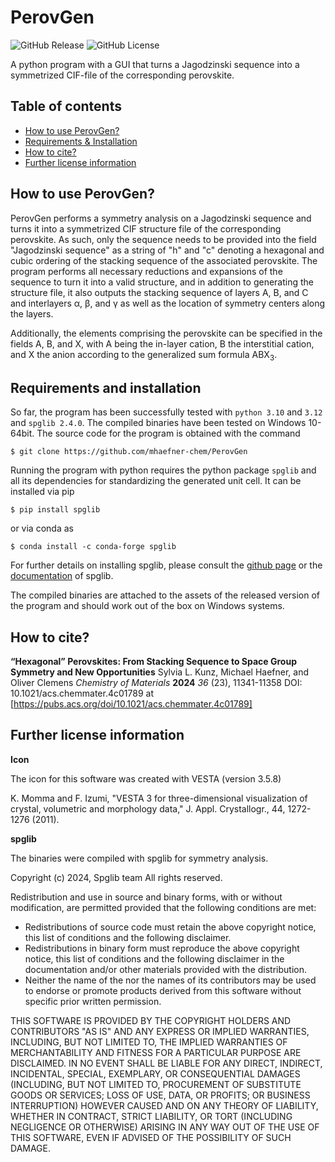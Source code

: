 # PerovGen
![GitHub Release](https://img.shields.io/github/v/release/mhaefner-chem/PerovGen?include_prereleases) ![GitHub License](https://img.shields.io/github/license/mhaefner-chem/PerovGen)

A python program with a GUI that turns a Jagodzinski sequence into a symmetrized CIF-file of the corresponding perovskite.

## Table of contents

- [How to use PerovGen?](#how-to-use-perovgen)
- [Requirements & Installation](#requirements-and-installation)
- [How to cite?](#how-to-cite)
- [Further license information](#further-license-information)

## How to use PerovGen?
PerovGen performs a symmetry analysis on a Jagodzinski sequence and turns it into a symmetrized CIF structure file of the corresponding perovskite. As such, only the sequence needs to be provided into the field "Jagodzinski sequence" as a string of "h" and "c" denoting a hexagonal and cubic ordering of the stacking sequence of the associated perovskite. The program performs all necessary reductions and expansions of the sequence to turn it into a valid structure, and in addition to generating the structure file, it also outputs the stacking sequence of layers A, B, and C and interlayers α, β, and γ as well as the location of symmetry centers along the layers.

Additionally, the elements comprising the perovskite can be specified in the fields A, B, and X, with A being the in-layer cation, B the interstitial cation, and X the anion according to the generalized sum formula ABX<sub>3</sub>.

## Requirements and installation

So far, the program has been successfully tested with `python 3.10` and `3.12` and `spglib 2.4.0`. The compiled binaries have been tested on Windows 10-64bit.
The source code for the program is obtained with the command

```console
$ git clone https://github.com/mhaefner-chem/PerovGen
```

Running the program with python requires the python package `spglib` and all its dependencies for standardizing the generated unit cell. It can be installed via pip

```console
$ pip install spglib
```
or via conda as

```console
$ conda install -c conda-forge spglib
```
For further details on installing spglib, please consult the [github page](https://github.com/spglib/spglib) or the [documentation](https://spglib.readthedocs.io) of spglib.

The compiled binaries are attached to the assets of the released version of the program and should work out of the box on Windows systems.

## How to cite?
**“Hexagonal” Perovskites: From Stacking Sequence to Space Group Symmetry and New Opportunities**
Sylvia L. Kunz, Michael Haefner, and Oliver Clemens
*Chemistry of Materials* **2024** *36* (23), 11341-11358
DOI: 10.1021/acs.chemmater.4c01789
at [https://pubs.acs.org/doi/10.1021/acs.chemmater.4c01789]

## Further license information

**Icon**

The icon for this software was created with VESTA (version 3.5.8)

K. Momma and F. Izumi, 
"VESTA 3 for three-dimensional visualization of crystal, volumetric and morphology data," 
J. Appl. Crystallogr., 44, 1272-1276 (2011).

**spglib**

The binaries were compiled with spglib for symmetry analysis.

Copyright (c) 2024, Spglib team
All rights reserved.

Redistribution and use in source and binary forms, with or without
modification, are permitted provided that the following conditions
are met:

* Redistributions of source code must retain the above copyright
  notice, this list of conditions and the following disclaimer.
* Redistributions in binary form must reproduce the above copyright
  notice, this list of conditions and the following disclaimer in the
  documentation and/or other materials provided with the distribution.
* Neither the name of the <organization> nor the
  names of its contributors may be used to endorse or promote products
  derived from this software without specific prior written permission.

THIS SOFTWARE IS PROVIDED BY THE COPYRIGHT HOLDERS AND CONTRIBUTORS
"AS IS" AND ANY EXPRESS OR IMPLIED WARRANTIES, INCLUDING, BUT NOT
LIMITED TO, THE IMPLIED WARRANTIES OF MERCHANTABILITY AND FITNESS FOR
A PARTICULAR PURPOSE ARE DISCLAIMED. IN NO EVENT SHALL <COPYRIGHT
HOLDER> BE LIABLE FOR ANY DIRECT, INDIRECT, INCIDENTAL, SPECIAL,
EXEMPLARY, OR CONSEQUENTIAL DAMAGES (INCLUDING, BUT NOT LIMITED TO,
PROCUREMENT OF SUBSTITUTE GOODS OR SERVICES; LOSS OF USE, DATA, OR
PROFITS; OR BUSINESS INTERRUPTION) HOWEVER CAUSED AND ON ANY THEORY OF
LIABILITY, WHETHER IN CONTRACT, STRICT LIABILITY, OR TORT (INCLUDING
NEGLIGENCE OR OTHERWISE) ARISING IN ANY WAY OUT OF THE USE OF THIS
SOFTWARE, EVEN IF ADVISED OF THE POSSIBILITY OF SUCH DAMAGE.

<!--stackedit_data:
eyJoaXN0b3J5IjpbMTc3MzE0MTE1MiwtNTE5NDYwNTk4LC05OD
I4MjI4NzNdfQ==
-->
